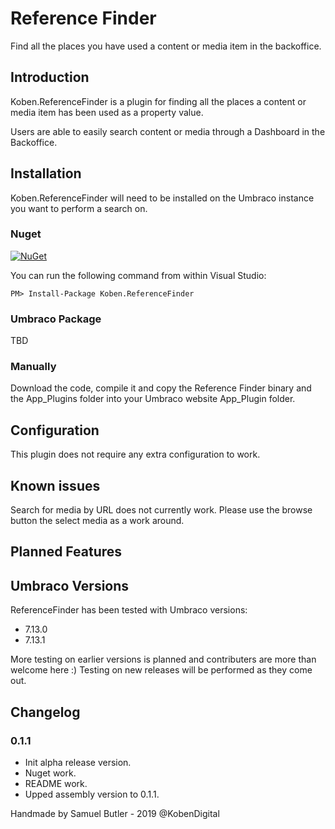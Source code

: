 # Reference Finder
Find all the places you have used a content or media item in the backoffice.

## Introduction
Koben.ReferenceFinder is a plugin for finding all the places a content or media item has been used as a property value.

Users are able to easily search content or media through a Dashboard in the Backoffice.

## Installation

Koben.ReferenceFinder will need to be installed on the Umbraco instance you want to perform a search on.

### Nuget
[![NuGet](https://buildstats.info/nuget/Koben.ReferenceFinder)](https://www.nuget.org/packages/Koben.ReferenceFinder/)

You can run the following command from within Visual Studio:

    PM> Install-Package Koben.ReferenceFinder

### Umbraco Package
TBD

### Manually
Download the code, compile it and copy the Reference Finder binary and the App_Plugins folder into your Umbraco website App_Plugin folder.

## Configuration
This plugin does not require any extra configuration to work.

## Known issues
Search for media by URL does not currently work. Please use the browse button the select media as a work around.

## Planned Features


## Umbraco Versions
ReferenceFinder has been tested with Umbraco versions:
- 7.13.0
- 7.13.1

More testing on earlier versions is planned and contributers are more than welcome here :)
Testing on new releases will be performed as they come out.

## Changelog
### 0.1.1
- Init alpha release version.
- Nuget work.
- README work.
- Upped assembly version to 0.1.1.


Handmade by Samuel Butler - 2019 @KobenDigital
